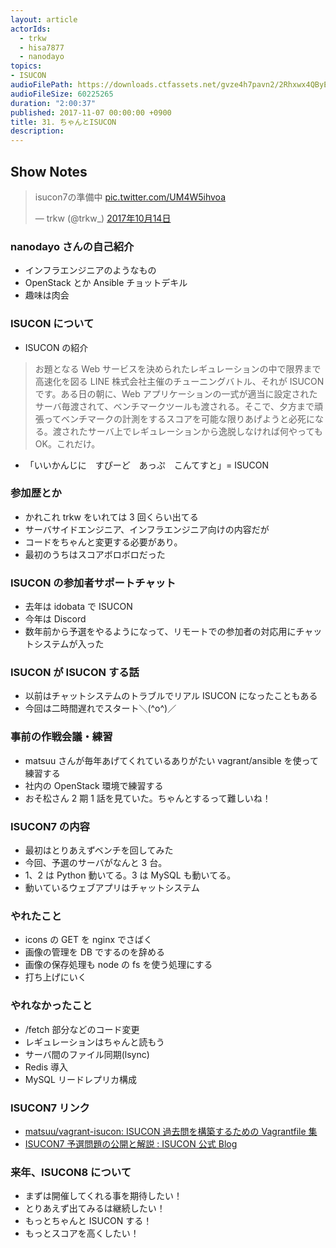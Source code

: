 ```yaml
---
layout: article
actorIds:
  - trkw
  - hisa7877
  - nanodayo
topics:
- ISUCON
audioFilePath: https://downloads.ctfassets.net/gvze4h7pavn2/2Rhxwx4QByEaGGy0cs4KKA/6a4a672bf5153fc80f081149d6c87e19/31.mp3
audioFileSize: 60225265
duration: "2:00:37"
published: 2017-11-07 00:00:00 +0900
title: 31. ちゃんとISUCON
description:
---
```


## Show Notes

<blockquote class="twitter-tweet" data-lang="ja"><p lang="ja" dir="ltr">isucon7の準備中 <a href="https://t.co/UM4W5ihvoa">pic.twitter.com/UM4W5ihvoa</a></p>&mdash; trkw (@trkw_) <a href="https://twitter.com/trkw_/status/919090807541395457?ref_src=twsrc%5Etfw">2017年10月14日</a></blockquote>

### nanodayo さんの自己紹介

* インフラエンジニアのようなもの
* OpenStack とか Ansible チョットデキル
* 趣味は肉会

### ISUCON について

* ISUCON の紹介

> お題となる Web サービスを決められたレギュレーションの中で限界まで高速化を図る LINE 株式会社主催のチューニングバトル、それが ISUCON です。ある日の朝に、Web アプリケーションの一式が適当に設定されたサーバ毎渡されて、ベンチマークツールも渡される。そこで、夕方まで頑張ってベンチマークの計測をするスコアを可能な限りあげようと必死になる。渡されたサーバ上でレギュレーションから逸脱しなければ何やっても OK。これだけ。

* 「いいかんじに　すぴーど　あっぷ　こんてすと」= ISUCON

### 参加歴とか

* かれこれ trkw をいれては 3 回くらい出てる
* サーバサイドエンジニア、インフラエンジニア向けの内容だが
* コードをちゃんと変更する必要があり。
* 最初のうちはスコアボロボロだった

### ISUCON の参加者サポートチャット

* 去年は idobata で ISUCON
* 今年は Discord
* 数年前から予選をやるようになって、リモートでの参加者の対応用にチャットシステムが入った

### ISUCON が ISUCON する話

* 以前はチャットシステムのトラブルでリアル ISUCON になったこともある
* 今回は二時間遅れでスタート＼(^o^)／

### 事前の作戦会議・練習

* matsuu さんが毎年あげてくれているありがたい vagrant/ansible を使って練習する
* 社内の OpenStack 環境で練習する
* おそ松さん 2 期 1 話を見ていた。ちゃんとするって難しいね！

### ISUCON7 の内容

* 最初はとりあえずベンチを回してみた
* 今回、予選のサーバがなんと 3 台。
* 1、2 は Python 動いてる。3 は MySQL も動いてる。
* 動いているウェブアプリはチャットシステム

### やれたこと

* icons の GET を nginx でさばく
* 画像の管理を DB でするのを辞める
* 画像の保存処理も node の fs を使う処理にする
* 打ち上げにいく

### やれなかったこと

* /fetch 部分などのコード変更
* レギュレーションはちゃんと読もう
* サーバ間のファイル同期(lsync)
* Redis 導入
* MySQL リードレプリカ構成

### ISUCON7 リンク

* [matsuu/vagrant-isucon: ISUCON 過去問を構築するための Vagrantfile 集](https://github.com/matsuu/vagrant-isucon)
* [ISUCON7 予選問題の公開と解説 : ISUCON 公式 Blog](http://isucon.net/archives/50961706.html)

### 来年、ISUCON8 について

* まずは開催してくれる事を期待したい！
* とりあえず出てみるは継続したい！
* もっとちゃんと ISUCON する！
* もっとスコアを高くしたい！
